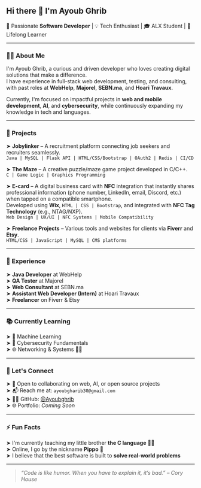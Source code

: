 ## Hi there 👋 I'm Ayoub Ghrib

🚀 Passionate **Software Developer** | 💡 Tech Enthusiast | 🎓 ALX Student | 🧠 Lifelong Learner

---

### 👨‍💻 About Me

I'm Ayoub Ghrib, a curious and driven developer who loves creating digital solutions that make a difference.  
I have experience in full-stack web development, testing, and consulting, with past roles at **WebHelp**, **Majorel**, **SEBN.ma**, and **Hoari Travaux**.

Currently, I'm focused on impactful projects in **web and mobile development**, **AI**, and **cybersecurity**, while continuously expanding my knowledge in tech and languages.

---

### 🔨 Projects

➤ **Jobylinker** – A recruitment platform connecting job seekers and recruiters seamlessly.  
   `Java | MySQL | Flask API | HTML/CSS/Bootstrap | OAuth2 | Redis | CI/CD`

➤ **The Maze** – A creative puzzle/maze game project developed in C/C++.  
   `C | Game Logic | Graphics Programming`

➤ **E-card** – A digital business card with **NFC** integration that instantly shares professional information (phone number, LinkedIn, email, Discord, etc.) when tapped on a compatible smartphone.  
   Developed using **Wix**, `HTML | CSS | Bootstrap`, and integrated with **NFC Tag Technology** (e.g., NTAG/NXP).  
   `Web Design | UX/UI | NFC Systems | Mobile Compatibility`

➤ **Freelance Projects** – Various tools and websites for clients via **Fiverr** and **Etsy**.  
   `HTML/CSS | JavaScript | MySQL | CMS platforms`

---

### 💼 Experience

➤ **Java Developer** at WebHelp  
➤ **QA Tester** at Majorel  
➤ **Web Consultant** at SEBN.ma  
➤ **Assistant Web Developer (Intern)** at Hoari Travaux  
➤ **Freelancer** on Fiverr & Etsy

---

### 📚 Currently Learning

➤ 🤖 Machine Learning  
➤ 🔐 Cybersecurity Fundamentals  
➤ 🌐 Networking & Systems 🛜📡  

---

### 🤝 Let's Connect

➤ 💼 Open to collaborating on web, AI, or open source projects  
➤ 📬 Reach me at: `ayoubgharib30@gmail.com`  
➤ 🧑‍💻 GitHub: [@Ayoubghrib](https://github.com/Ayoubghrib)  
➤ 🌐 Portfolio: *Coming Soon*

---

### ⚡ Fun Facts

➤ I'm currently teaching my little brother **the C language** 👨‍🏫  
➤ Online, I go by the nickname **Pippo** 🧢  
➤ I believe that the best software is built to **solve real-world problems**

---

> _“Code is like humor. When you have to explain it, it’s bad.” – Cory House_
